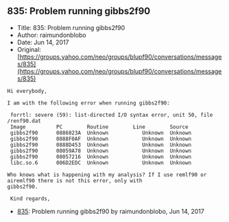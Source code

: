 ## 835: Problem running gibbs2f90

- Title: 835: Problem running gibbs2f90
- Author: raimundonblobo
- Date: Jun 14, 2017
- Original: [https://groups.yahoo.com/neo/groups/blupf90/conversations/messages/835](https://groups.yahoo.com/neo/groups/blupf90/conversations/messages/835)

```
Hi everybody,

I am with the following error when running gibbs2f90:

 forrtl: severe (59): list-directed I/O syntax error, unit 50, file /renf90.dat
 Image		    PC	      Routine		 Line	     Source
 gibbs2f90	    0886023A  Unknown		    Unknown  Unknown
 gibbs2f90	    0888F0AF  Unknown		    Unknown  Unknown
 gibbs2f90	    0888D453  Unknown		    Unknown  Unknown
 gibbs2f90	    08059A78  Unknown		    Unknown  Unknown
 gibbs2f90	    08057216  Unknown		    Unknown  Unknown
 libc.so.6	    006D2EDC  Unknown		    Unknown  Unknown

Who knows what is happening with my analysis? If I use remlf90 or airemlf90 there is not this error, only with
gibbs2f90.

 Kind regards,
```

- [835](0835.md): Problem running gibbs2f90 by raimundonblobo, Jun 14, 2017

